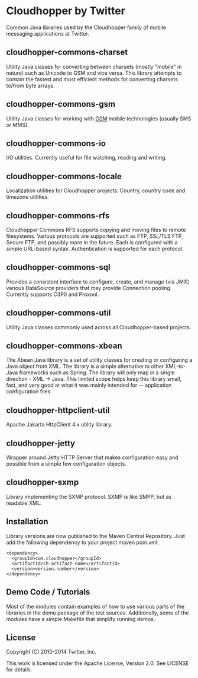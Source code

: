 Cloudhopper by Twitter
======================

Common Java libraries used by the Cloudhopper family of mobile messaging applications at Twitter.

cloudhopper-commons-charset
---------------------------
Utility Java classes for converting between charsets (mostly "mobile" in nature) such as Unicode to GSM and vice versa. This library attempts to contain the fastest and most efficient methods for converting charsets to/from byte arrays.

cloudhopper-commons-gsm
-----------------------
Utility Java classes for working with [GSM](http://en.wikipedia.org/wiki/GSM "GSM") mobile technologies (usually SMS or MMS).

cloudhopper-commons-io
----------------------
I/O utilities. Currently useful for file watching, reading and writing.

cloudhopper-commons-locale
--------------------------
Localization utilities for Cloudhopper projects. Country, country code and timezone utilities.

cloudhopper-commons-rfs
-----------------------
Cloudhopper Commons RFS supports copying and moving files to remote filesystems. Various protocols are supported such as FTP, SSL/TLS FTP, Secure FTP, and possibly more in the future.  Each is configured with a simple URL-based syntax. Authentication is supported for each protocol.

cloudhopper-commons-sql
-----------------------
Provides a consistent interface to configure, create, and manage (via JMX) various DataSource providers that may provide Connection pooling. Currently supports C3P0 and Proxool.

cloudhopper-commons-util
------------------------
Utility Java classes commonly used across all Cloudhopper-based projects.

cloudhopper-commons-xbean
-------------------------
The Xbean Java library is a set of utility classes for creating or configuring a Java object from XML. The library is a simple alternative to other XML-to-Java frameworks such as Spring. The library will only map in a single direction - XML -> Java. This limited scope helps keep this library small, fast, and very good at what it was mainly intended for -- application configuration files.

cloudhopper-httpclient-util
---------------------------
Apache Jakarta HttpClient 4.x utility library.

cloudhopper-jetty
-----------------
Wrapper around Jetty HTTP Server that makes configuration easy and possible from a simple few configuration objects.

cloudhopper-sxmp
----------------
Library implementing the SXMP protocol. SXMP is like SMPP, but as readable XML.

Installation
------------

Library versions are now published to the Maven Central Repository.
Just add the following dependency to your project maven pom.xml:

    <dependency>
      <groupId>com.cloudhopper</groupId>
      <artifactId>ch-artifact-name</artifactId>
      <version>version.number</version>
    </dependency>

Demo Code / Tutorials
---------------------

Most of the modules contain examples of how to use various parts of the libraries in the demo package of the test sources. Additionally, some of the modules have a simple Makefile that simplify running demos.

License
-------

Copyright (C) 2010-2014 Twitter, Inc.

This work is licensed under the Apache License, Version 2.0. See LICENSE for details.
